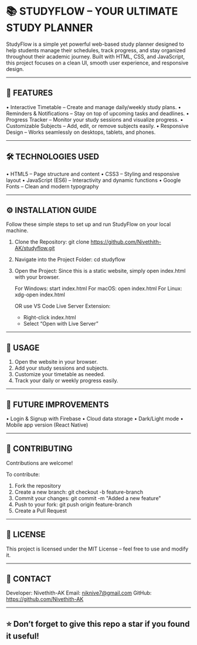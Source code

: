 📚 STUDYFLOW – YOUR ULTIMATE STUDY PLANNER
==========================================

StudyFlow is a simple yet powerful web-based study planner designed to help students manage their schedules, track progress, and stay organized throughout their academic journey.
Built with HTML, CSS, and JavaScript, this project focuses on a clean UI, smooth user experience, and responsive design.

------------------------------------------------------------
🚀 FEATURES
------------------------------------------------------------

• Interactive Timetable – Create and manage daily/weekly study plans.
• Reminders & Notifications – Stay on top of upcoming tasks and deadlines.
• Progress Tracker – Monitor your study sessions and visualize progress.
• Customizable Subjects – Add, edit, or remove subjects easily.
• Responsive Design – Works seamlessly on desktops, tablets, and phones.

------------------------------------------------------------
🛠️ TECHNOLOGIES USED
------------------------------------------------------------

• HTML5 – Page structure and content
• CSS3 – Styling and responsive layout
• JavaScript (ES6) – Interactivity and dynamic functions
• Google Fonts – Clean and modern typography

------------------------------------------------------------
⚙️ INSTALLATION GUIDE
------------------------------------------------------------

Follow these simple steps to set up and run StudyFlow on your local machine.

1. Clone the Repository:
   git clone https://github.com/Nivethith-AK/studyflow.git

2. Navigate into the Project Folder:
   cd studyflow

3. Open the Project:
   Since this is a static website, simply open index.html with your browser.

   For Windows: start index.html
   For macOS: open index.html
   For Linux: xdg-open index.html

   OR use VS Code Live Server Extension:
   - Right-click index.html
   - Select “Open with Live Server”

------------------------------------------------------------
🧠 USAGE
------------------------------------------------------------

1. Open the website in your browser.
2. Add your study sessions and subjects.
3. Customize your timetable as needed.
4. Track your daily or weekly progress easily.

------------------------------------------------------------
🧩 FUTURE IMPROVEMENTS
------------------------------------------------------------

• Login & Signup with Firebase
• Cloud data storage
• Dark/Light mode
• Mobile app version (React Native)

------------------------------------------------------------
🤝 CONTRIBUTING
------------------------------------------------------------

Contributions are welcome!

To contribute:
1. Fork the repository
2. Create a new branch:
   git checkout -b feature-branch
3. Commit your changes:
   git commit -m "Added a new feature"
4. Push to your fork:
   git push origin feature-branch
5. Create a Pull Request

------------------------------------------------------------
🧾 LICENSE
------------------------------------------------------------

This project is licensed under the MIT License – feel free to use and modify it.

------------------------------------------------------------
💬 CONTACT
------------------------------------------------------------

Developer: Nivethith-AK
Email: niknive7@gmail.com
GitHub: https://github.com/Nivethith-AK

------------------------------------------------------------
⭐ Don’t forget to give this repo a star if you found it useful!
------------------------------------------------------------
